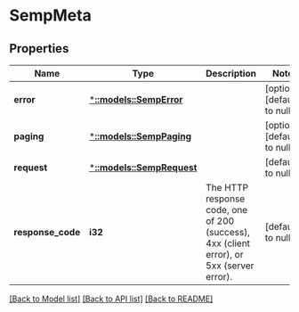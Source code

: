 # SempMeta

## Properties
Name | Type | Description | Notes
------------ | ------------- | ------------- | -------------
**error** | [***::models::SempError**](SempError.md) |  | [optional] [default to null]
**paging** | [***::models::SempPaging**](SempPaging.md) |  | [optional] [default to null]
**request** | [***::models::SempRequest**](SempRequest.md) |  | [default to null]
**response_code** | **i32** | The HTTP response code, one of 200 (success), 4xx (client error), or 5xx (server error). | [default to null]

[[Back to Model list]](../README.md#documentation-for-models) [[Back to API list]](../README.md#documentation-for-api-endpoints) [[Back to README]](../README.md)


